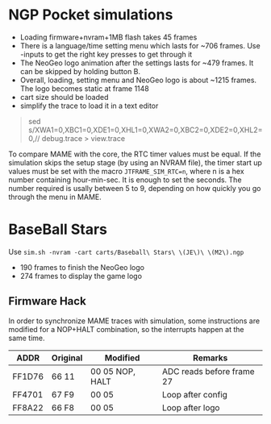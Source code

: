 # NGP Pocket simulations

- Loading firmware+nvram+1MB flash takes 45 frames
- There is a language/time setting menu which lasts for ~706 frames. Use -inputs
to get the right key presses to get through it
- The NeoGeo logo animation after the settings lasts for ~479 frames. It can be skipped by holding button B.
- Overall, loading, setting menu and NeoGeo logo is about ~1215 frames. The logo
becomes static at frame 1148
- cart size should be loaded
- simplify the trace to load it in a text editor
> sed s/XWA1=0,XBC1=0,XDE1=0,XHL1=0,XWA2=0,XBC2=0,XDE2=0,XHL2=0,// debug.trace > view.trace

To compare MAME with the core, the RTC timer values must be equal. If the simulation skips the setup stage (by using an NVRAM file), the timer start up values must be set with the macro `JTFRAME_SIM_RTC=n`, where n is a hex number containing hour-min-sec. It is enough to set the seconds. The number required is usally between 5 to 9, depending on how quickly you go through the menu in MAME.

# BaseBall Stars

Use `sim.sh -nvram -cart carts/Baseball\ Stars\ \(JE\)\ \(M2\).ngp`

- 190 frames to finish the NeoGeo logo
- 274 frames to display the game logo

## Firmware Hack

In order to synchronize MAME traces with simulation, some instructions are
modified for a NOP+HALT combination, so the interrupts happen at the same time.

| ADDR   | Original | Modified         | Remarks                   |
| ------ | -------- | ---------------- | ------------------------- |
| FF1D76 | 66 11    | 00 05  NOP, HALT | ADC reads before frame 27 |
| FF4701 | 67 F9    | 00 05            | Loop after config         |
| FF8A22 | 66 F8    | 00 05            | Loop after logo           |
